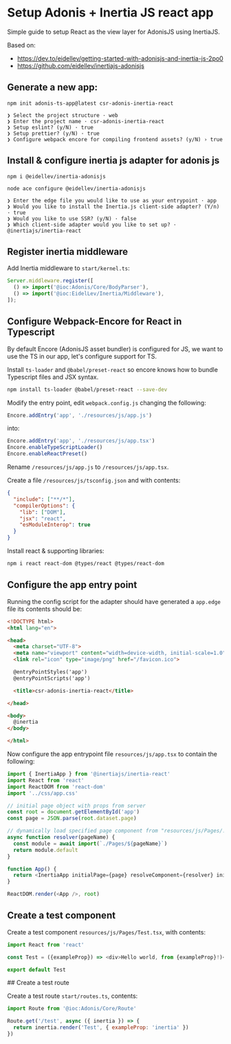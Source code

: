 # Setup Adonis + Inertia JS react app

Simple guide to setup React as the view layer for AdonisJS using InertiaJS.

Based on:
- https://dev.to/eidellev/getting-started-with-adonisjs-and-inertia-js-2po0
- https://github.com/eidellev/inertiajs-adonisjs

## Generate a new app:

```
npm init adonis-ts-app@latest csr-adonis-inertia-react

❯ Select the project structure · web
❯ Enter the project name · csr-adonis-inertia-react
❯ Setup eslint? (y/N) · true
❯ Setup prettier? (y/N) · true
❯ Configure webpack encore for compiling frontend assets? (y/N) › true
```

## Install & configure inertia js adapter for adonis js

```
npm i @eidellev/inertia-adonisjs
```

```
node ace configure @eidellev/inertia-adonisjs

❯ Enter the edge file you would like to use as your entrypoint · app
❯ Would you like to install the Inertia.js client-side adapter? (Y/n) · true
❯ Would you like to use SSR? (y/N) · false
❯ Which client-side adapter would you like to set up? · @inertiajs/inertia-react
```

## Register inertia middleware

Add Inertia middleware to `start/kernel.ts`:
<!-- what does kernel.ts in AdonisJS do -->

```javascript
Server.middleware.register([
  () => import('@ioc:Adonis/Core/BodyParser'),
  () => import('@ioc:EidelLev/Inertia/Middleware'),
]);
```
<!-- can you summarise what the Inertia middleware from EidelLev does, can we link to the source and explain? -->
## Configure Webpack-Encore for React in Typescript 

By default Encore (AdonisJS asset bundler) is configured for JS,  we want to use the TS in our app, let's configure support for TS.

Install `ts-loader` and `@babel/preset-react` so encore knows how to bundle Typescript files and JSX syntax.
```bash
npm install ts-loader @babel/preset-react --save-dev
```
<!-- what does the TS loader do & what does preset-react do, can we link to more detailed explainer -->

Modify the entry point, edit `webpack.config.js` changing the following:
```javascript
Encore.addEntry('app', './resources/js/app.js')
```
<!-- what is an entry point & why do we need one for app.js? -->

into:
```javascript
Encore.addEntry('app', './resources/js/app.tsx')
Encore.enableTypeScriptLoader()
Encore.enableReactPreset()
```
<!-- what does each of these Encore methods setup, break it down in detail -->

Rename `/resources/js/app.js` to `/resources/js/app.tsx`.

Create a file `/resources/js/tsconfig.json` and with contents:
```json
{
  "include": ["**/*"],
  "compilerOptions": {
    "lib": ["DOM"],
    "jsx": "react",
    "esModuleInterop": true
  }
}
```

Install react & supporting libraries:
```bash
npm i react react-dom @types/react @types/react-dom
```

## Configure the app entry point

Running the config script for the adapter should have generated a `app.edge` file its contents should be:
```html
<!DOCTYPE html>
<html lang="en">

<head>
  <meta charset="UTF-8">
  <meta name="viewport" content="width=device-width, initial-scale=1.0">
  <link rel="icon" type="image/png" href="/favicon.ico">

  @entryPointStyles('app')
  @entryPointScripts('app')

  <title>csr-adonis-inertia-react</title>

</head>

<body>
  @inertia
</body>

</html>
```

Now configure the app entrypoint file `resources/js/app.tsx` to contain the following:
```javascript
import { InertiaApp } from '@inertiajs/inertia-react'
import React from 'react'
import ReactDOM from 'react-dom'
import '../css/app.css'

// initial page object with props from server
const root = document.getElementById('app')
const page = JSON.parse(root.dataset.page)

// dynamically load specified page component from "resources/js/Pages/." dir
async function resolver(pageName) {
  const module = await import(`./Pages/${pageName}`)
  return module.default
}

function App() {
  return <InertiaApp initialPage={page} resolveComponent={resolver} initialComponent={''} />
}

ReactDOM.render(<App />, root)
```

## Create a test component

Create a test component `resources/js/Pages/Test.tsx`, with contents:
```javascript
import React from 'react'

const Test = ({exampleProp}) => <div>Hello world, from {exampleProp}!)</div>

export default Test
```

## Create a test route 

Create a test route `start/routes.ts`, contents:
```javascript
import Route from '@ioc:Adonis/Core/Route'

Route.get('/test', async ({ inertia }) => {
  return inertia.render('Test', { exampleProp: 'inertia' })
}) 
```